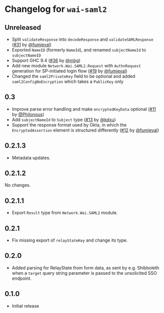 # Changelog for `wai-saml2`

## Unreleased

* Split `validateResponse` into `decodeResponse` and `validateSAMLResponse` ([#31](https://github.com/mbg/wai-saml2/pull/31) by [@fumieval](https://github.com/fumieval))
* Exported `NameID` (formerly `NameId`), and renamed `subjectNameId` to `subjectNameID`
* Support GHC 9.4 ([#36](https://github.com/mbg/wai-saml2/pull/36) by [@mbg](https://github.com/mbg))
* Add new module `Network.Wai.SAML2.Request` with `AuthnRequest` generation for SP-initiated login flow ([#19](https://github.com/mbg/wai-saml2/pull/19) by [@fumieval](https://github.com/fumieval))
* Changed the `saml2PrivateKey` field to be optional and added `saml2ConfigNoEncryption` which takes a `PublicKey` only

## 0.3

* Improve parse error handling and make `encryptedKeyData` optional ([#11](https://github.com/mbg/wai-saml2/pull/11) by [@Philonous](https://github.com/Philonous))
* Add `subjectNameId` to `Subject` type ([#13](https://github.com/mbg/wai-saml2/pull/13) by [@kdxu](https://github.com/kdxu))
* Support the response format used by Okta, in which the `EncryptedAssertion` element is structured differently ([#12](https://github.com/mbg/wai-saml2/pull/12) by [@fumieval](https://github.com/fumieval))

## 0.2.1.3

* Metadata updates.

## 0.2.1.2

No changes.

## 0.2.1.1

* Export `Result` type from `Network.Wai.SAML2` module.

## 0.2.1

* Fix missing export of `relayStateKey` and change its type.

## 0.2.0

* Added parsing for RelayState from form data, as sent by e.g. Shibboleth when a `target` query string parameter is passed to the unsolicited SSO endpoint.

## 0.1.0

* Initial release
